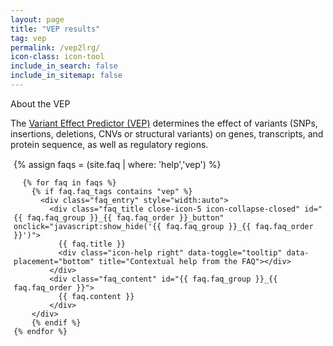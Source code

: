 ```yaml
---
layout: page
title: "VEP results"
tag: vep
permalink: /vep2lrg/
icon-class: icon-tool
include_in_search: false
include_in_sitemap: false
---
```


<script type="text/javascript" src="/js/vep2lrg.js"></script>
<script type="text/javascript">
  window.onload = function () {
    get_vep_results();
  }
</script>

<div class="section-box" id="search_help">
  <div class="clearfix">
    <div class="section-header icon-help left">About the VEP</div>
    <div class="right close-button icon-close close-icon-0" title="Close this box" onclick="javascript:$('#search_help').hide()"></div>
  </div>
  <p class="margin-top-5 margin-bottom-0 smaller-text">
    The <a href="http://www.ensembl.org/info/docs/tools/vep/index.html" target="_blank">Variant Effect Predictor (VEP)</a> determines the effect of variants (SNPs, insertions, deletions, CNVs or structural variants) on genes, transcripts, and protein sequence, as well as regulatory regions. 
  </p>
  <div style="margin: 15px 5px 0px">
    {% assign faqs = (site.faq | where: 'help','vep') %}
     
      {% for faq in faqs %}
        {% if faq.faq_tags contains "vep" %}
          <div class="faq_entry" style="width:auto">
            <div class="faq_title close-icon-5 icon-collapse-closed" id="{{ faq.faq_group }}_{{ faq.faq_order }}_button" onclick="javascript:show_hide('{{ faq.faq_group }}_{{ faq.faq_order }}')">
              {{ faq.title }}
              <div class="icon-help right" data-toggle="tooltip" data-placement="bottom" title="Contextual help from the FAQ"></div>
            </div>
            <div class="faq_content" id="{{ faq.faq_group }}_{{ faq.faq_order }}">
              {{ faq.content }}
            </div>
        </div>
        {% endif %}
    {% endfor %}
  </div>
</div>

<div id="vep_results"></div>

<script type="text/javascript">
    $(function() {
          $('[data-tooltip="true"]').tooltip({
              container: 'body',
              placement:'bottom'
          });
    
    });

  </script>



